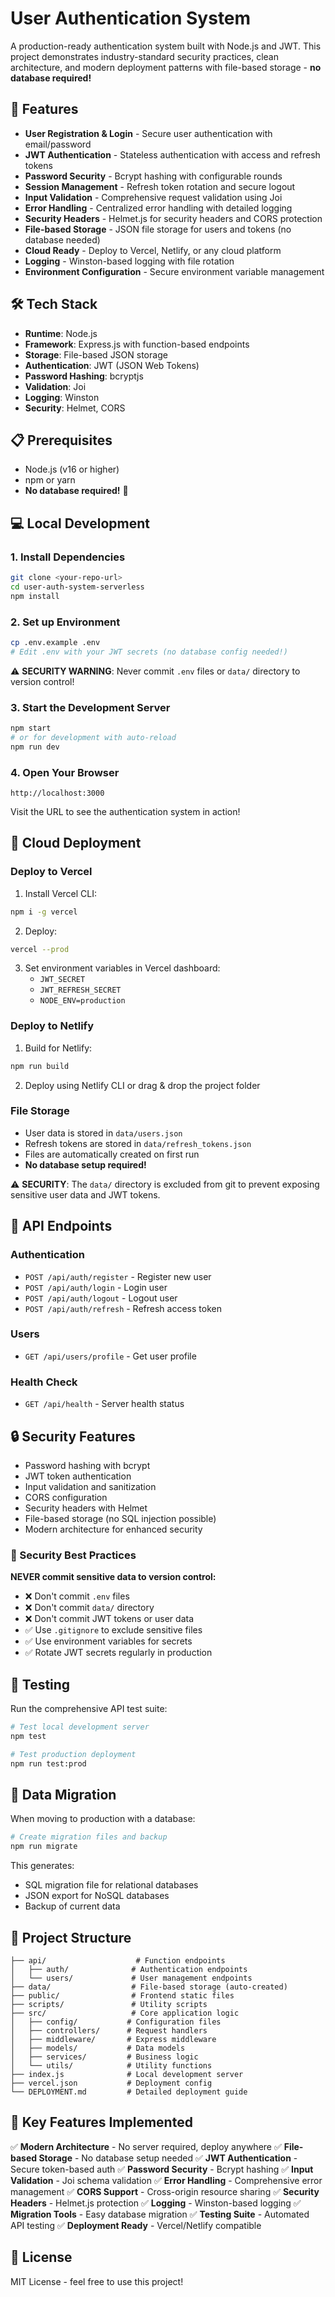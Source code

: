 # User Authentication System

A production-ready authentication system built with Node.js and JWT. This project demonstrates industry-standard security practices, clean architecture, and modern deployment patterns with file-based storage - **no database required!**

## 🚀 Features

- **User Registration & Login** - Secure user authentication with email/password
- **JWT Authentication** - Stateless authentication with access and refresh tokens
- **Password Security** - Bcrypt hashing with configurable rounds
- **Session Management** - Refresh token rotation and secure logout
- **Input Validation** - Comprehensive request validation using Joi
- **Error Handling** - Centralized error handling with detailed logging
- **Security Headers** - Helmet.js for security headers and CORS protection
- **File-based Storage** - JSON file storage for users and tokens (no database needed)
- **Cloud Ready** - Deploy to Vercel, Netlify, or any cloud platform
- **Logging** - Winston-based logging with file rotation
- **Environment Configuration** - Secure environment variable management

## 🛠️ Tech Stack

- **Runtime**: Node.js
- **Framework**: Express.js with function-based endpoints
- **Storage**: File-based JSON storage
- **Authentication**: JWT (JSON Web Tokens)
- **Password Hashing**: bcryptjs
- **Validation**: Joi
- **Logging**: Winston
- **Security**: Helmet, CORS

## 📋 Prerequisites

- Node.js (v16 or higher)
- npm or yarn
- **No database required!** 🎉

## 💻 Local Development

### 1. Install Dependencies

```bash
git clone <your-repo-url>
cd user-auth-system-serverless
npm install
```

### 2. Set up Environment

```bash
cp .env.example .env
# Edit .env with your JWT secrets (no database config needed!)
```

⚠️ **SECURITY WARNING**: Never commit `.env` files or `data/` directory to version control!

### 3. Start the Development Server

```bash
npm start
# or for development with auto-reload
npm run dev
```

### 4. Open Your Browser

```
http://localhost:3000
```

Visit the URL to see the authentication system in action!

## 🚀 Cloud Deployment

### Deploy to Vercel

1. Install Vercel CLI:
```bash
npm i -g vercel
```

2. Deploy:
```bash
vercel --prod
```

3. Set environment variables in Vercel dashboard:
   - `JWT_SECRET`
   - `JWT_REFRESH_SECRET`
   - `NODE_ENV=production`

### Deploy to Netlify

1. Build for Netlify:
```bash
npm run build
```

2. Deploy using Netlify CLI or drag & drop the project folder

### File Storage

- User data is stored in `data/users.json`
- Refresh tokens are stored in `data/refresh_tokens.json`
- Files are automatically created on first run
- **No database setup required!**

⚠️ **SECURITY**: The `data/` directory is excluded from git to prevent exposing sensitive user data and JWT tokens.

## 🔗 API Endpoints

### Authentication
- `POST /api/auth/register` - Register new user
- `POST /api/auth/login` - Login user
- `POST /api/auth/logout` - Logout user
- `POST /api/auth/refresh` - Refresh access token

### Users
- `GET /api/users/profile` - Get user profile

### Health Check
- `GET /api/health` - Server health status

## 🔒 Security Features

- Password hashing with bcrypt
- JWT token authentication
- Input validation and sanitization
- CORS configuration
- Security headers with Helmet
- File-based storage (no SQL injection possible)
- Modern architecture for enhanced security

### 🚨 Security Best Practices

**NEVER commit sensitive data to version control:**
- ❌ Don't commit `.env` files
- ❌ Don't commit `data/` directory
- ❌ Don't commit JWT tokens or user data
- ✅ Use `.gitignore` to exclude sensitive files
- ✅ Use environment variables for secrets
- ✅ Rotate JWT secrets regularly in production

## 🧪 Testing

Run the comprehensive API test suite:

```bash
# Test local development server
npm test

# Test production deployment
npm run test:prod
```

## 🔄 Data Migration

When moving to production with a database:

```bash
# Create migration files and backup
npm run migrate
```

This generates:
- SQL migration file for relational databases
- JSON export for NoSQL databases
- Backup of current data

## 📁 Project Structure

```
├── api/                    # Function endpoints
│   ├── auth/              # Authentication endpoints
│   └── users/             # User management endpoints
├── data/                  # File-based storage (auto-created)
├── public/                # Frontend static files
├── scripts/               # Utility scripts
├── src/                   # Core application logic
│   ├── config/           # Configuration files
│   ├── controllers/      # Request handlers
│   ├── middleware/       # Express middleware
│   ├── models/           # Data models
│   ├── services/         # Business logic
│   └── utils/            # Utility functions
├── index.js              # Local development server
├── vercel.json           # Deployment config
└── DEPLOYMENT.md         # Detailed deployment guide
```

## 🎯 Key Features Implemented

✅ **Modern Architecture** - No server required, deploy anywhere
✅ **File-based Storage** - No database setup needed
✅ **JWT Authentication** - Secure token-based auth
✅ **Password Security** - Bcrypt hashing
✅ **Input Validation** - Joi schema validation
✅ **Error Handling** - Comprehensive error management
✅ **CORS Support** - Cross-origin resource sharing
✅ **Security Headers** - Helmet.js protection
✅ **Logging** - Winston-based logging
✅ **Migration Tools** - Easy database migration
✅ **Testing Suite** - Automated API testing
✅ **Deployment Ready** - Vercel/Netlify compatible

## 📄 License

MIT License - feel free to use this project!
